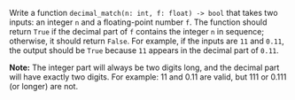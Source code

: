 Write a function `decimal_match(n: int, f: float) -> bool` that takes two inputs: an integer `n` and a floating-point number `f`. The function should return `True` if the decimal part of `f` contains the integer `n` in sequence; otherwise, it should return `False`. For example, if the inputs are `11` and `0.11`, the output should be `True` because `11` appears in the decimal part of `0.11`. 


**Note:** The integer part will always be two digits long, and the decimal part will have exactly two digits. For example: 11 and 0.11 are valid, but 111 or 0.111 (or longer) are not.
